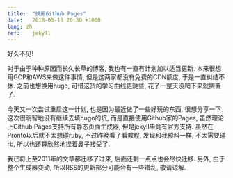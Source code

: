 ```yaml
---
title:  "换用Github Pages"
date:   2018-05-13 20:30 +1000
lang: zh
ref:    jekyll
---
```


好久不见!

对于由于种种原因而长久长草的博客, 我也有一直有计划加以适当更新. 本来很想用GCP和AWS来做这件事情, 但是这两家都没有免费的CDN额度, 于是一直纠结不休. 之前也想换用hugo, 可惜这货的学习曲线更陡些, 花了一整天没爬下来就搁置了.

今天又一次尝试重启这一计划, 也是因为最近做了一些好玩的东西, 很想分享一下. 这次很明智地没有继续去填hugo的坑, 而是直接使用Github家的Pages, 虽然理论上Github Pages支持所有静态页面生成器, 但是jekyll毕竟有官方支持. 虽然在Pronto以后就不太想碰ruby, 不过昨晚看了看教程, 发现和我预料一样, 不太需要碰rb, 所以也还算欣然地捏着鼻子接受了.

我已将上至2011年的文章都迁移了过来, 后面还剩一点点也会尽快迁移. 另外, 由于整个生成器变动, 所以RSS的更新部分可能会有一些错乱, 敬请谅解.
